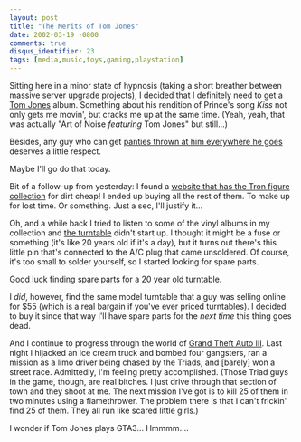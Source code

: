 ```yaml
---
layout: post
title: "The Merits of Tom Jones"
date: 2002-03-19 -0800
comments: true
disqus_identifier: 23
tags: [media,music,toys,gaming,playstation]
---
```

Sitting here in a minor state of hypnosis (taking a short breather
between massive server upgrade projects), I decided that I definitely
need to get a [Tom Jones](http://www.tomjones.com/) album. Something
about his rendition of Prince's song *Kiss* not only gets me movin', but
cracks me up at the same time. (Yeah, yeah, that was actually "Art of
Noise *featuring* Tom Jones" but still...)

 Besides, any guy who can get [panties thrown at him everywhere he
goes](http://www.salon.com/health/sex/urge/1999/10/19/tomjones/)
deserves a little respect.

 Maybe I'll go do that today.

 Bit of a follow-up from yesterday: I found a [website that has the Tron
figure collection](http://www.emerchandise.com/browse/TRON/ACTIONFI/)
for dirt cheap! I ended up buying all the rest of them. To make up for
lost time. Or something. Just a sec, I'll justify it...

 Oh, and a while back I tried to listen to some of the vinyl albums in
my collection and [the
turntable](http://www.compassnet.com/concept/tables/1215s.htm) didn't
start up. I thought it might be a fuse or something (it's like 20 years
old if it's a day), but it turns out there's this little pin that's
connected to the A/C plug that came unsoldered. Of course, it's too
small to solder yourself, so I started looking for spare parts.

 Good luck finding spare parts for a 20 year old turntable.

 I *did*, however, find the same model turntable that a guy was selling
online for \$55 (which is a real bargain if you've ever priced
turntables). I decided to buy it since that way I'll have spare parts
for the *next time* this thing goes dead.

 And I continue to progress through the world of [Grand Theft Auto
III](http://www.rockstargames.com/grandtheftauto3/). Last night I
hijacked an ice cream truck and bombed four gangsters, ran a mission as
a limo driver being chased by the Triads, and [barely] won a street
race. Admittedly, I'm feeling pretty accomplished. (Those Triad guys in
the game, though, are real bitches. I just drive through that section of
town and they shoot at me. The next mission I've got is to kill 25 of
them in two minutes using a flamethrower. The problem there is that I
can't frickin' find 25 of them. They all run like scared little girls.)

 I wonder if Tom Jones plays GTA3... Hmmmm....
